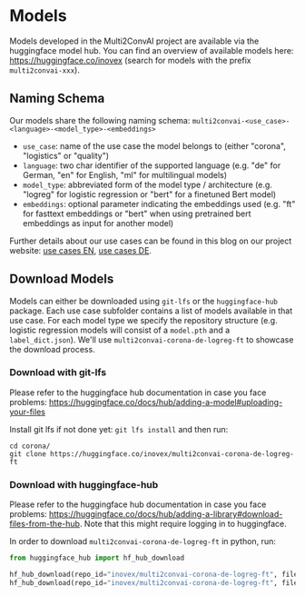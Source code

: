 # Models

Models developed in the Multi2ConvAI project are available via the huggingface model hub. You can find an overview of available models here: https://huggingface.co/inovex (search for models with the prefix `multi2convai-xxx`).

## Naming Schema

Our models share the following naming schema: `multi2convai-<use_case>-<language>-<model_type>-<embeddings>`

- `use_case`: name of the use case the model belongs to (either "corona", "logistics" or "quality")
- `language`: two char identifier of the supported language (e.g. "de" for German, "en" for English, "ml" for multilingual models)
- `model_type`: abbreviated form of the model type / architecture (e.g. "logreg" for logistic regression or "bert" for a finetuned Bert model)
- `embeddings`: optional parameter indicating the embeddings used (e.g. "ft" for fasttext embeddings or "bert" when using pretrained bert embeddings as input for another model)

Further details about our use cases can be found in this blog on our project website: [use cases EN](https://multi2conv.ai/blog/en/use-cases), [use cases DE](https://multi2conv.ai/blog/de/use-cases).

## Download Models

Models can either be downloaded using `git-lfs` or the `huggingface-hub` package. Each use case subfolder contains a list of models available in that use case. For each model type we specify the repository structure (e.g. logistic regression models will consist of a `model.pth` and a `label_dict.json`). We'll use `multi2convai-corona-de-logreg-ft` to showcase the download process.


### Download with git-lfs

Please refer to the huggingface hub documentation in case you face problems: https://huggingface.co/docs/hub/adding-a-model#uploading-your-files

Install git lfs if not done yet: `git lfs install` and then run:

````terminal
cd corona/
git clone https://huggingface.co/inovex/multi2convai-corona-de-logreg-ft

````

### Download with huggingface-hub

Please refer to the huggingface hub documentation in case you face problems: https://huggingface.co/docs/hub/adding-a-library#download-files-from-the-hub. Note that this might require logging in to huggingface.

In order to download `multi2convai-corona-de-logreg-ft` in python, run:
````python
from huggingface_hub import hf_hub_download

hf_hub_download(repo_id="inovex/multi2convai-corona-de-logreg-ft", filename="label_dict.json", cache_dir="corona/multi2convai-corona-de-logreg-ft")
hf_hub_download(repo_id="inovex/multi2convai-corona-de-logreg-ft", filename="label_dict.json", cache_dir="corona/multi2convai-corona-de-logreg-ft")
````
